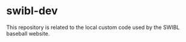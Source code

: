 # swibl-dev

This repository is related to the local custom code used by the SWIBL baseball website.
